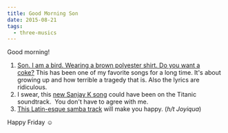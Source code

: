 ```yaml
---
title: Good Morning Son
date: 2015-08-21
tags:
  - three-musics
---
```


Good morning!

1. <a href="https://www.youtube.com/watch?v=p-4HrW_kxvk">Son. I am a bird. Wearing a brown polyester shirt. Do you want a coke?</a> This has been one of my favorite songs for a long time. It's about growing up and how terrible a tragedy that is. Also the lyrics are ridiculous.
1. I swear, this <a href="https://www.youtube.com/watch?v=h9OAmRgae-U">new Sanjay K song</a> could have been on the Titanic soundtrack.  You don't have to agree with me.
1. <a href="https://www.youtube.com/watch?v=woDf3ov7UCQ">This Latin-esque samba track</a> will make you happy. (<em>h/t Joyiqua</em>)

Happy Friday <span style="color: rgb(0, 0, 0); font-family: 'Arial Unicode MS', 'Times New Roman', Times, serif; font-style: normal; line-height: normal; text-align: -webkit-center;">☺</span>
